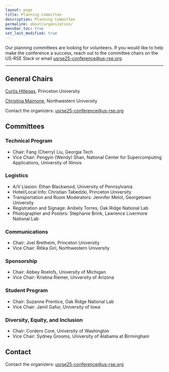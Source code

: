 ```yaml
---
layout: page
title: Planning Committee
description: Planning Committee
permalink: about/organization/
menubar_toc: true
set_last_modified: true
---
```


Our planning committees are looking for volunteers.  If you would like to help make the conference a success, reach out to the committee chairs on the US-RSE Slack or email [usrse25-conference@us-rse.org](mailto:usrse25-conference@us-rse.org).

<hr>

## General Chairs

[Curtis Hillegas](https://researchcomputing.princeton.edu/about/people-directory/curtis-hillegas), Princeton University

[Christina Maimone](https://www.it.northwestern.edu/departments/it-services-support/research/staff/maimone.html), Northwestern University

Contact the organizers: [usrse25-conference@us-rse.org](mailto:usrse25-conference@us-rse.org)


## Committees

### Technical Program

* Chair: Fang (Cherry) Liu, Georgia Tech
* Vice Chair: Pengyin (Wendy) Shan, National Center for Supercomputing Applications, University of Illinois

### Logistics

* A/V Liasion: Ethan Blackwood, University of Pennsylvania
* Hotel/Local Info:	Christian Tabedzki, Princeton University
* Transportation and Room Moderators: Jennifer Melot, Georgetown University
* Registration and Signage: Anibely Torres, Oak Ridge National Lab
* Photographer and Posters: Stephanie Brink, Lawrence Livermore National Lab

### Communications

* Chair: Joel Bretheim, Princeton University
* Vice Chair: Ritika Giri, Northwestern University

### Sponsorship

* Chair: Abbey Roelofs, University of Michigan
* Vice Chair: Kristina Riemer, University of Arizona

### Student Program

* Chair: Suzanne Prentice, Oak Ridge National Lab
* Vice Chair: Jamil Gafur, University of Iowa

### Diversity, Equity, and Inclusion

* Chair: Cordero Core, University of Washington
* Vice Chair: Sydney Grooms, University of Alabama at Birmingham



## Contact

Contact the organizers: [usrse25-conference@us-rse.org](mailto:usrse25-conference@us-rse.org)
